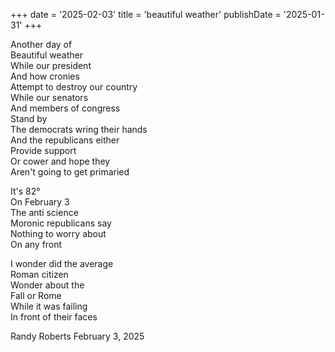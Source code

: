 +++ date = '2025-02-03' title = 'beautiful weather' publishDate = '2025-01-31' +++

Another day of   
Beautiful weather   
While our president   
And how cronies   
Attempt to destroy our country   
While our senators   
And members of congress   
Stand by   
The democrats wring their hands   
And the republicans either   
Provide support   
Or cower and hope they    
Aren't going to get primaried   

It's 82°   
On February 3    
The anti science   
Moronic republicans say    
Nothing to worry about   
On any front   

I wonder did the average   
Roman citizen   
Wonder about the   
Fall or Rome    
While it was failing   
In front of their faces     

Randy Roberts February 3, 2025    